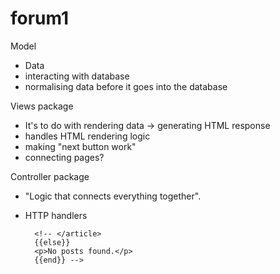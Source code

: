 # forum1

Model
- Data
- interacting with database
- normalising data before it goes into the database

Views package
- It's to do with rendering data -> generating HTML response
- handles HTML rendering logic
- making "next button work"
- connecting pages?


Controller package
- "Logic that connects everything together".
- HTTP handlers




    <!-- <h1>Read Our Posts!</h1>
    <div>
        {{range .Posts}}
        <article>
            <h2>{{.Title}}</h2>
            <h2>{{.Category}}</h2>
            <p>{{.Body}}</p>
            Add other post details as needed -->
        <!-- </article>
        {{else}}
        <p>No posts found.</p>
        {{end}} -->